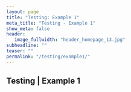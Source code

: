 ```yaml
---
layout: page
title: "Testing: Example 1"
meta_title: "Testing - Example 1"
show_meta: false
header:
   image_fullwidth: "header_homepage_13.jpg"
subheadline: ""
teaser: ""
permalink: "/testing/example1/"
---
```

## Testing | Example 1
